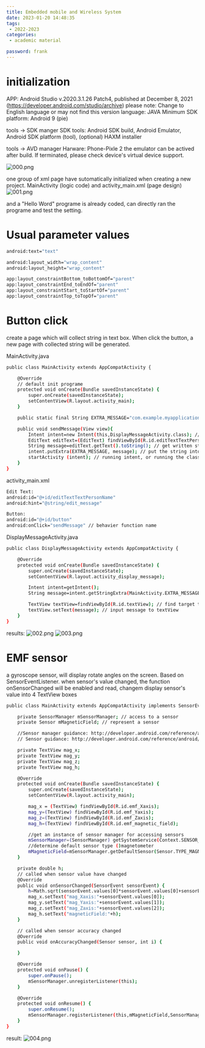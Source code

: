 ```yaml
---
title: Embedded mobile and Wireless System
date: 2023-01-20 14:48:35
tags:
 - 2022-2023
categories: 
 - academic material

password: frank
---
```


# initialization
APP: Android Studio v.2020.3.1.26 Patch4, published at December 8, 2021
(https://developer.android.com/studio/archive) please note: Change to English language or may not find this version
language: JAVA
Minimum SDK platform: Android 9 (pie)

tools -> SDK manger
SDK tools: Android SDK build, Android Emulator, Android SDK platform (tool), (optional) HAXM installer

tools -> AVD manager
Harware: Phone-Pixle 2
the emulator can be actived after build. If terminated, please check device's virtual device support.

![000.png](000.png)

one group of xml page have sutomatically initialized when creating a new project.
MainActivity (logic code) and activity_main.xml (page design)
![001.png](001.png)

and a "Hello Word" programe is already coded, can directly ran the programe and test the setting.

# Usual parameter values
``` Bash
android:text="text"

android:layout_width="wrap_content"
android:layout_height="wrap_content"

app:layout_constraintBottom_toBottomOf="parent"
app:layout_constraintEnd_toEndOf="parent"
app:layout_constraintStart_toStartOf="parent"
app:layout_constraintTop_toTopOf="parent"
```

# Button click
create a page which will collect string in text box. When click the button, a new page with collected string will be generated.

MainActivity.java
``` Bash
public class MainActivity extends AppCompatActivity {

    @Override
    // default init programe
    protected void onCreate(Bundle savedInstanceState) {
        super.onCreate(savedInstanceState);
        setContentView(R.layout.activity_main);
    }

    public static final String EXTRA_MESSAGE="com.example.myapplication.MESSAGE";

    public void sendMessage(View view){
        Intent intent=new Intent(this,DisplayMessageActivity.class); // create an intent class which will communicated with DisplayMessageActivity.class
        EditText editText=(EditText) findViewById(R.id.editTextTextPersonName); // find the EditText object id (target this component)
        String message=editText.getText().toString(); // get written string in this EditText 
        intent.putExtra(EXTRA_MESSAGE, message); // put the string into EXTRA_MESSAGE. this can be seen as a convenience store place
        startActivity (intent); // running intent, or running the class the intent has (DisplayMessageActivity.class)
    }
}
```

activity_main.xml
``` Bash
Edit Text:
android:id="@+id/editTextTextPersonName"
android:hint="@string/edit_message"

Button:
android:id="@+id/button"
android:onClick="sendMessage" // behavier function name
```

DisplayMessageActivity.java
``` Bash
public class DisplayMessageActivity extends AppCompatActivity {

    @Override
    protected void onCreate(Bundle savedInstanceState) {
        super.onCreate(savedInstanceState);
        setContentView(R.layout.activity_display_message);

        Intent intent=getIntent();
        String message=intent.getStringExtra(MainActivity.EXTRA_MESSAGE); // get input string from EXTRA_MESSAGE

        TextView textView=findViewById(R.id.textView); // find target textView
        textView.setText(message); // input message to textView
    }
}
```

results:
![002.png](002.png)
![003.png](003.png)

# EMF sensor
a gyroscope sensor, will display rotate angles on the screen. Based on SensorEventListener.
when sensor's value changed, the function onSensorChanged will be enabled and read, changem display sensor's value into 4 TextView boxes

``` Bash
public class MainActivity extends AppCompatActivity implements SensorEventListener {

    private SensorManager mSensorManager; // access to a sensor
    private Sensor mMagneticField; // represent a sensor

    //Sensor manager guidance: http://developer.android.com/reference/android/hardware/SensorManager.html
    // Sensor guidance: http://developer.android.com/reference/android/hardware/Sensor.html

    private TextView mag_x;
    private TextView mag_y;
    private TextView mag_z;
    private TextView mag_h;

    @Override
    protected void onCreate(Bundle savedInstanceState) {
        super.onCreate(savedInstanceState);
        setContentView(R.layout.activity_main);

        mag_x = (TextView) findViewById(R.id.emf_Xaxis);
        mag_y=(TextView) findViewById(R.id.emf_Yaxis);
        mag_z=(TextView) findViewById(R.id.emf_Zaxis);
        mag_h=(TextView) findViewById(R.id.emf_magnetic_field);

        //get an instance of sensor manager for accessing sensors
        mSensorManager=(SensorManager) getSystemService(Context.SENSOR_SERVICE);
        //determine default sensor type ()magnetometer
        mMagneticField=mSensorManager.getDefaultSensor(Sensor.TYPE_MAGNETIC_FIELD);
    }

    private double h;
    // called when sensor value have changed
    @Override
    public void onSensorChanged(SensorEvent sensorEvent) {
        h=Math.sqrt(sensorEvent.values[0]*sensorEvent.values[0]+sensorEvent.values[1]*sensorEvent.values[1]+sensorEvent.values[2]*sensorEvent.values[2]);
        mag_x.setText("mag_Xaxis:"+sensorEvent.values[0]);
        mag_y.setText("mag_Yaxis:"+sensorEvent.values[1]);
        mag_z.setText("mag_Zaxis:"+sensorEvent.values[2]);
        mag_h.setText("magneticField:"+h);
    }

    // called when sensor accuracy changed
    @Override
    public void onAccuracyChanged(Sensor sensor, int i) {

    }

    @Override
    protected void onPause() {
        super.onPause();
        mSensorManager.unregisterListener(this);
    }

    @Override
    protected void onResume() {
        super.onResume();
        mSensorManager.registerListener(this,mMagneticField,SensorManager.SENSOR_DELAY_NORMAL);
    }
}
```

result:
![004.png](004.png)